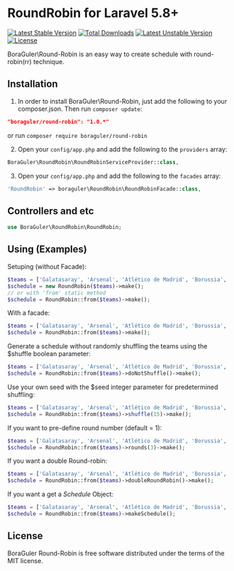 # RoundRobin for Laravel 5.8+
[![Latest Stable Version](https://poser.pugx.org/boraguler/round-robin/v/stable)](https://packagist.org/packages/boraguler/round-robin) [![Total Downloads](https://poser.pugx.org/boraguler/round-robin/downloads)](https://packagist.org/packages/boraguler/round-robin)
[![Latest Unstable Version](https://poser.pugx.org/boraguler/round-robin/v/unstable)](https://packagist.org/packages/boraguler/round-robin)
[![License](https://poser.pugx.org/boraguler/round-robin/license)](https://packagist.org/packages/boraguler/round-robin)

BoraGuler\Round-Robin is an easy way to create schedule with round-robin(rr) technique.

## Installation
1) In order to install BoraGuler\Round-Robin, just add the following to your composer.json. Then run `composer update`:
```json
"boraguler/round-robin": "1.0.*"
```
or run `composer require boraguler/round-robin`

2) Open your `config/app.php` and add the following to the `providers` array:
```php
BoraGuler\RoundRobin\RoundRobinServiceProvider::class,
```

3) Open your `config/app.php` and add the following to the `facades` array:
```php
'RoundRobin' => boraguler\RoundRobin\RoundRobinFacade::class,
```


## Controllers and etc
```php
use BoraGuler\RoundRobin\RoundRobin;
```


## Using (Examples)
Setuping (without Facade):
```php
$teams = ['Galatasaray', 'Arsenal', 'Atlético de Madrid', 'Borussia', 'Barcelona','Liverpool', 'Bayer 04', 'Real Madrid'];
$schedule = new RoundRobin($teams)->make();
// or with 'from' static method
$schedule = RoundRobin::from($teams)->make();
```

With a facade:
```php
$teams = ['Galatasaray', 'Arsenal', 'Atlético de Madrid', 'Borussia', 'Barcelona','Liverpool', 'Bayer 04', 'Real Madrid'];
$schedule = RoundRobin::from($teams)->make();
```


Generate a schedule without randomly shuffling the teams using the $shuffle boolean parameter:
```php
$teams = ['Galatasaray', 'Arsenal', 'Atlético de Madrid', 'Borussia', 'Barcelona','Liverpool', 'Bayer 04', 'Real Madrid'];
$schedule = RoundRobin::from($teams)->doNotShuffle()->make();
```

Use your own seed with the $seed integer parameter for predetermined shuffling:
```php
$teams = ['Galatasaray', 'Arsenal', 'Atlético de Madrid', 'Borussia', 'Barcelona','Liverpool', 'Bayer 04', 'Real Madrid'];
$schedule = RoundRobin::from($teams)->shuffle(15)->make();
```

If you want to pre-define round number (default = 1):
```php
$teams = ['Galatasaray', 'Arsenal', 'Atlético de Madrid', 'Borussia', 'Barcelona','Liverpool', 'Bayer 04', 'Real Madrid'];
$schedule = RoundRobin::from($teams)->rounds(3)->make();
```

If you want a double Round-robin:
```php
$teams = ['Galatasaray', 'Arsenal', 'Atlético de Madrid', 'Borussia', 'Barcelona','Liverpool', 'Bayer 04', 'Real Madrid'];
$schedule = RoundRobin::from($teams)->doubleRoundRobin()->make();
```

If you want a get a *Schedule* Object:
```php
$teams = ['Galatasaray', 'Arsenal', 'Atlético de Madrid', 'Borussia', 'Barcelona','Liverpool', 'Bayer 04', 'Real Madrid'];
$schedule = RoundRobin::from($teams)->makeSchedule();
```

## License
BoraGuler Round-Robin is free software distributed under the terms of the MIT license.
